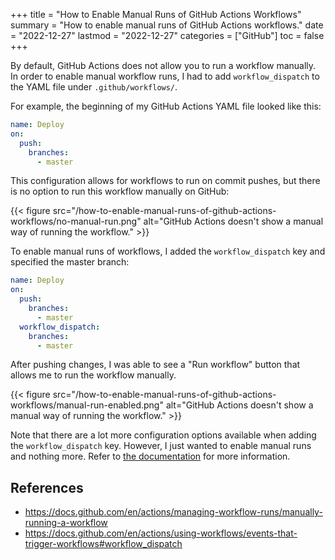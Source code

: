 +++
title = "How to Enable Manual Runs of GitHub Actions Workflows"
summary = "How to enable manual runs of GitHub Actions workflows."
date = "2022-12-27"
lastmod = "2022-12-27"
categories = ["GitHub"]
toc = false
+++

By default, GitHub Actions does not allow you to run a workflow manually. In order to enable manual workflow runs, I had to add `workflow_dispatch` to the YAML file under `.github/workflows/`.

For example, the beginning of my GitHub Actions YAML file looked like this:


```yaml
name: Deploy
on:
  push:
    branches: 
      - master
```

This configuration allows for workflows to run on commit pushes, but there is no option to run this workflow manually on GitHub:

{{< figure src="/how-to-enable-manual-runs-of-github-actions-workflows/no-manual-run.png" alt="GitHub Actions doesn't show a manual way of running the workflow." >}}

To enable manual runs of workflows, I added the `workflow_dispatch` key and specified the master branch:

```yaml
name: Deploy
on:
  push:
    branches: 
      - master
  workflow_dispatch:
    branches:
      - master
```

After pushing changes, I was able to see a "Run workflow" button that allows me to run the workflow manually.

{{< figure src="/how-to-enable-manual-runs-of-github-actions-workflows/manual-run-enabled.png" alt="GitHub Actions doesn't show a manual way of running the workflow." >}}

Note that there are a lot more configuration options available when adding the `workflow_dispatch` key. However, I just wanted to enable manual runs and nothing more. Refer to [the documentation](https://docs.github.com/en/actions/using-workflows/events-that-trigger-workflows#workflow_dispatch) for more information.

## References

- https://docs.github.com/en/actions/managing-workflow-runs/manually-running-a-workflow
- https://docs.github.com/en/actions/using-workflows/events-that-trigger-workflows#workflow_dispatch